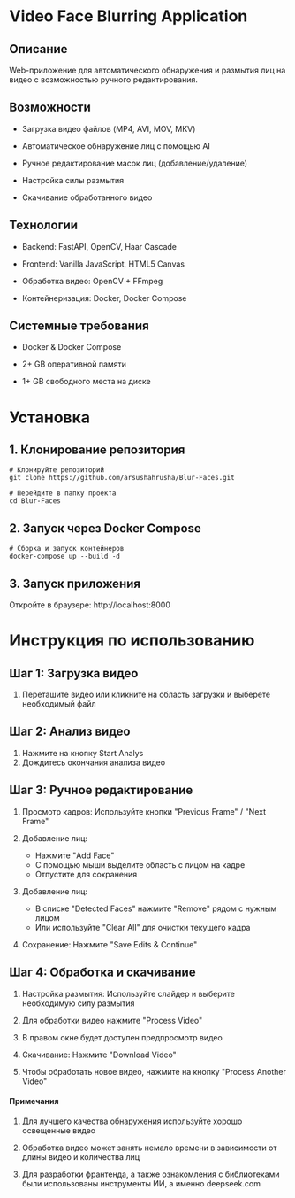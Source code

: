 # Video Face Blurring Application

## Описание
Web-приложение для автоматического обнаружения и размытия лиц на видео с возможностью ручного редактирования. 
## Возможности
- Загрузка видео файлов (MP4, AVI, MOV, MKV)

- Автоматическое обнаружение лиц с помощью AI

- Ручное редактирование масок лиц (добавление/удаление)

- Настройка силы размытия

- Скачивание обработанного видео

## Технологии
- Backend: FastAPI, OpenCV, Haar Cascade

- Frontend: Vanilla JavaScript, HTML5 Canvas

- Обработка видео: OpenCV + FFmpeg

- Контейнеризация: Docker, Docker Compose

## Системные требования
- Docker & Docker Compose

- 2+ GB оперативной памяти

- 1+ GB свободного места на диске


# Установка
## 1. Клонирование репозитория
```
# Клонируйте репозиторий
git clone https://github.com/arsushahrusha/Blur-Faces.git

# Перейдите в папку проекта
cd Blur-Faces
```
## 2. Запуск через Docker Compose
```
# Сборка и запуск контейнеров
docker-compose up --build -d
```
## 3. Запуск приложения
Откройте в браузере: http://localhost:8000

# Инструкция по использованию
## Шаг 1: Загрузка видео
1. Переташите видео или кликните на область загрузки и выберете необходимый файл

## Шаг 2: Анализ видео
1. Нажмите на кнопку Start Analys
2. Дождитесь окончания анализа видео
## Шаг 3: Ручное редактирование
1. Просмотр кадров: Используйте кнопки "Previous Frame" / "Next Frame"

2. Добавление лиц:

    - Нажмите "Add Face"  
    - С помощью мыши выделите область с лицом на кадре
    - Отпустите для сохранения
3. Добавление лиц:

    - В списке "Detected Faces" нажмите "Remove" рядом с нужным лицом  
    - Или используйте "Clear All" для очистки текущего кадра

4. Сохранение: Нажмите "Save Edits & Continue" 

## Шаг 4: Обработка и скачивание
1. Настройка размытия: Используйте слайдер и выберите необходимую силу размытия

2. Для обработки видео нажмите "Process Video"

3. В правом окне будет доступен предпросмотр видео

4. Скачивание: Нажмите "Download Video"

5. Чтобы обработать новое видео, нажмите на кнопку "Process Another Video"

####  Примечания

1. Для лучшего качества обнаружения используйте хорошо освещенные видео

2. Обработка видео может занять немало времени в зависимости от длины видео и количества лиц

3. Для разработки франтенда, а также ознакомления с библиотеками были использованы инструменты ИИ, а именно deepseek.com
